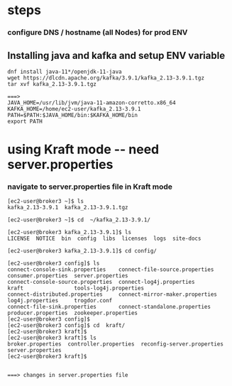 # steps 

### configure DNS / hostname (all Nodes) for prod ENV 

## Installing java and kafka and setup ENV variable 

```
dnf install java-11*/openjdk-11-java
wget https://dlcdn.apache.org/kafka/3.9.1/kafka_2.13-3.9.1.tgz
tar xvf kafka_2.13-3.9.1.tgz

===>
JAVA_HOME=/usr/lib/jvm/java-11-amazon-corretto.x86_64
KAFKA_HOME=/home/ec2-user/kafka_2.13-3.9.1
PATH=$PATH:$JAVA_HOME/bin:$KAFKA_HOME/bin
export PATH

```

# using Kraft mode -- need server.properties 

### navigate to server.properties file in Kraft mode 

```
[ec2-user@broker3 ~]$ ls
kafka_2.13-3.9.1  kafka_2.13-3.9.1.tgz

[ec2-user@broker3 ~]$ cd  ~/kafka_2.13-3.9.1/

[ec2-user@broker3 kafka_2.13-3.9.1]$ ls
LICENSE  NOTICE  bin  config  libs  licenses  logs  site-docs

[ec2-user@broker3 kafka_2.13-3.9.1]$ cd config/

[ec2-user@broker3 config]$ ls
connect-console-sink.properties    connect-file-source.properties   consumer.properties  server.properties
connect-console-source.properties  connect-log4j.properties         kraft                tools-log4j.properties
connect-distributed.properties     connect-mirror-maker.properties  log4j.properties     trogdor.conf
connect-file-sink.properties       connect-standalone.properties    producer.properties  zookeeper.properties
[ec2-user@broker3 config]$ 
[ec2-user@broker3 config]$ cd  kraft/
[ec2-user@broker3 kraft]$ 
[ec2-user@broker3 kraft]$ ls
broker.properties  controller.properties  reconfig-server.properties  server.properties
[ec2-user@broker3 kraft]$ 


===> changes in server.properties file 






